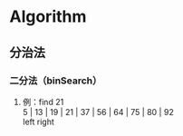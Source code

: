 # Algorithm
## 分治法
### 二分法（binSearch）
  1. 例：find 21  
   5 | 13 | 19 | 21 | 37 | 56 | 64 | 75 | 80 | 92  
   left                                       right 
